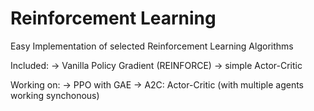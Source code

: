 # Reinforcement Learning
Easy Implementation of selected Reinforcement Learning Algorithms

Included:
-> Vanilla Policy Gradient (REINFORCE)
-> simple Actor-Critic

Working on:
-> PPO with GAE
-> A2C: Actor-Critic (with multiple agents working synchonous)
